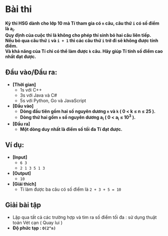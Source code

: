 # Bài thi
   **Kỳ thi HSG dành cho lớp 10 mà Tí tham gia có `n` câu, câu thứ `i` có số điểm là a<sub>i</sub>.<br>
   Quy định của cuộc thi là không cho phép thí sinh bỏ hai câu liên tiếp.<br>
   Nếu bỏ qua câu thứ `i` và `i + 1` thì các câu thứ `i` trở đi sẽ không được tính điểm.<br>
   Và khả năng của Tí chỉ có thể làm được `k` câu. Hãy giúp Tí tính số điểm cao nhất đạt được.**


## Đầu vào/Đầu ra:
- **[Thời gian]**
   - 1s với C++ 
   - 3s với Java và C#
   - 5s với Python, Go và JavaScript
- **[Đầu vào]**
    - **Dòng đầu tiên gồm hai số nguyên dương `n` và `k` ( 0 < k ≤ n ≤ 25 ).**
    - **Dòng thứ hai gồm `n` số nguyên dương a<sub>i</sub> ( 0 < a<sub>i</sub> ≤ 10<sup>3</sup> ).**
- **[Đầu ra]** 
    - **Một dòng duy nhất là điểm số tối đa Tí đạt được.**

## Ví dụ:
- **[Input]**
   - `6 3`
   - `2 1 3 5 1 3`
- **[Output]**
   - `10`
- **[Giải thích]**
   - Tí làm được ba câu có số điểm là `2 + 3 + 5 = 10`

## Giải bài tập
   - Lặp qua tất cả các trường hợp và tìm ra số điểm tối đa : sử dụng thuật toán Vét cạn ( Quay lui )
   - **Độ phức tạp : `O(2^n)`**
